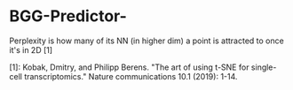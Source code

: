 # BGG-Predictor-

Perplexity is how many of its NN (in higher dim) a point is attracted to once it's in 2D [1]


[1]: Kobak, Dmitry, and Philipp Berens. "The art of using t-SNE for single-cell transcriptomics." Nature communications 10.1 (2019): 1-14.